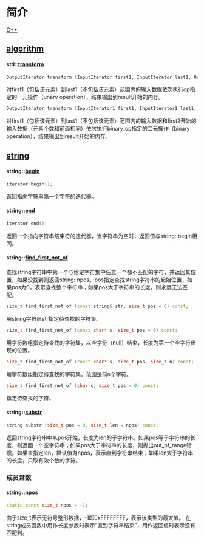 简介
===
  [C++](https://www.cplusplus.com/)

[algorithm](https://www.cplusplus.com/reference/algorithm/)
------
#### std::[transform](https://www.cplusplus.com/reference/algorithm/transform/?kw=transform)
```C++
OutputIterator transform (InputIterator first1, InputIterator last1, OutputIterator result, UnaryOperation op);
```
  对first1（包括该元素）到last1（不包括该元素）范围内的输入数据依次执行op指定的一元操作（unary operation），结果输出到result开始的内存。
```C++
OutputIterator transform (InputIterator1 first1, InputIterator1 last1, InputIterator2 first2, OutputIterator result, BinaryOperation binary_op);
```
  对first1（包括该元素）到last1（不包括该元素）范围内的输入数据和first2开始的输入数据（元素个数和前面相同）依次执行binary_op指定的二元操作（binary operation），结果输出到result开始的内存。

[string](https://www.cplusplus.com/reference/string/string/)
------
#### string::[begin](https://www.cplusplus.com/reference/string/string/begin/)
```C++
iterator begin();
```
  返回指向字符串第一个字符的迭代器。

#### string::[end](https://www.cplusplus.com/reference/string/string/end/)
```C++
iterator end();
```
  返回一个指向字符串结束符的迭代器，当字符串为空时，返回值与string::begin相同。

#### string::[find_first_not_of](https://www.cplusplus.com/reference/string/string/find_first_not_of/)
  查找string字符串中第一个与给定字符集中任意一个都不匹配的字符，并返回其位置，如果没找到则返回string::npos。pos指定查找string字符串的起始位置，如果pos为0，表示查找整个字符串；如果pos大于字符串的长度，则永远无法匹配。
```C++
size_t find_first_not_of (const string& str, size_t pos = 0) const;
```
  用string字符串str指定待查找的字符集。

```C++
size_t find_first_not_of (const char* s, size_t pos = 0) const;
```
  用字符数组指定待查找的字符集，以空字符（null）结束，长度为第一个空字符出现的位置。

```C++
size_t find_first_not_of (const char* s, size_t pos, size_t n) const;
```
  用字符数组指定待查找的字符集，范围是前n个字符。

```C++
size_t find_first_not_of (char c, size_t pos = 0) const;
```
  指定待查找的字符。
#### string::[substr](https://www.cplusplus.com/reference/string/string/substr/)
```C++
string substr (size_t pos = 0, size_t len = npos) const;
```
  返回string字符串中从pos开始，长度为len的子字符串。如果pos等于字符串的长度，则返回一个空字符串；如果pos大于字符串的长度，则抛出out_of_range错误。如果未指定len，默认值为npos，表示直到字符串结束；如果len大于字符串的长度，只取有效个数的字符。

### 成员常数
#### string::[npos](https://www.cplusplus.com/reference/string/string/npos/)
```C++
static const size_t npos = -1;
```
  由于size_t表示无符号整形数据，-1即0xFFFFFFFF，表示该类型的最大值。
  在string成员函数中用作长度参数时表示“直到字符串结束”，用作返回值时表示没有匹配到。